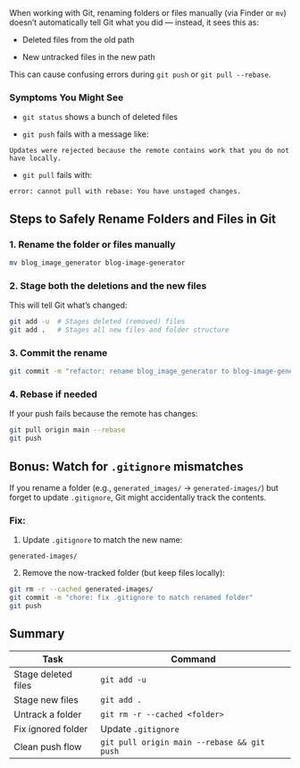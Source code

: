 When working with Git, renaming folders or files manually (via Finder or `mv`) doesn’t automatically tell Git what you did — instead, it sees this as:

- Deleted files from the old path

- New untracked files in the new path


This can cause confusing errors during `git push` or `git pull --rebase`.

### Symptoms You Might See

- `git status` shows a bunch of deleted files

- `git push` fails with a message like:

`Updates were rejected because the remote contains work that you do not have locally.`

- `git pull` fails with:    

`error: cannot pull with rebase: You have unstaged changes.`


## Steps to Safely Rename Folders and Files in Git

### 1. **Rename the folder or files manually**

```bash
mv blog_image_generator blog-image-generator
```

### 2. **Stage both the deletions and the new files**

This will tell Git what’s changed:

```bash
git add -u  # Stages deleted (removed) files 
git add .   # Stages all new files and folder structure
```

### 3. **Commit the rename**

```bash
git commit -m "refactor: rename blog_image_generator to blog-image-generator"
```

### 4. **Rebase if needed**

If your push fails because the remote has changes:

```bash
git pull origin main --rebase 
git push
```

## Bonus: Watch for `.gitignore` mismatches

If you rename a folder (e.g., `generated_images/` → `generated-images/`) but forget to update `.gitignore`, Git might accidentally track the contents.

### Fix:

1. Update `.gitignore` to match the new name:

```gitignore
generated-images/
```

2. Remove the now-tracked folder (but keep files locally):

```bash
git rm -r --cached generated-images/ 
git commit -m "chore: fix .gitignore to match renamed folder" 
git push
```


## Summary

|Task|Command|
|---|---|
|Stage deleted files|`git add -u`|
|Stage new files|`git add .`|
|Untrack a folder|`git rm -r --cached <folder>`|
|Fix ignored folder|Update `.gitignore`|
|Clean push flow|`git pull origin main --rebase && git push`|